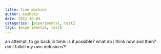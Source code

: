 ```yaml
---
title: time machine
author: mushoku
date: 2022-10-04
categories: [experimental, test]
tags: [experimental, test]
---
```


an attempt, to go back in time. is it possible? what do i think now and then? did i fulldil my own delusions?!
